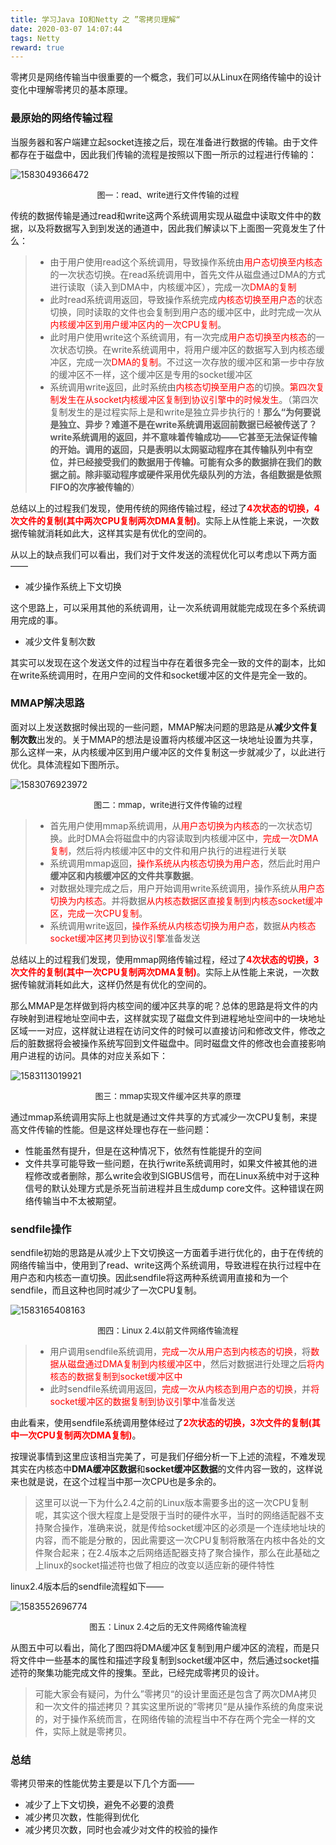 ```yaml
---
title: 学习Java IO和Netty 之 ”零拷贝理解“
date: 2020-03-07 14:07:44
tags: Netty
reward: true
---
```


<!-- toc -->

零拷贝是网络传输当中很重要的一个概念，我们可以从Linux在网络传输中的设计变化中理解零拷贝的基本原理。
<!-- more -->


### 最原始的网络传输过程

当服务器和客户端建立起socket连接之后，现在准备进行数据的传输。由于文件都存在于磁盘中，因此我们传输的流程是按照以下图一所示的过程进行传输的：

![1583049366472](1583049366472.png)

<center><font size=2>图一：read、write进行文件传输的过程</font></center>

传统的数据传输是通过read和write这两个系统调用实现从磁盘中读取文件中的数据，以及将数据写入到到发送的通道中，因此我们解读以下上面图一究竟发生了什么：

> + 由于用户使用read这个系统调用，导致操作系统由<font color="red">用户态切换至内核态</font>的一次状态切换。在read系统调用中，首先文件从磁盘通过DMA的方式进行读取（读入到DMA中，内核缓冲区），完成一次<font color="red">DMA的复制</font>
> + 此时read系统调用返回，导致操作系统完成<font color="red">内核态切换至用户态</font>的状态切换，同时读取的文件也会复制到用户态的缓冲区中，此时完成一次从<font color="red">内核缓冲区到用户缓冲区内的一次CPU复制</font>。
> + 此时用户使用write这个系统调用，有一次完成<font color="red">用户态切换至内核态</font>的一次状态切换。在write系统调用中，将用户缓冲区的数据写入到内核态缓冲区，完成一次<font color="red">DMA的复制</font>。不过这一次存放的缓冲区和第一步中存放的缓冲区不一样，这个缓冲区是专用的socket缓冲区
> + 系统调用write返回，此时系统由<font color="red">内核态切换至用户态</font>的切换。<font color="red">第四次复制发生在从socket内核缓冲区复制到协议引擎中的时候发生</font>。（第四次复制发生的是过程实际上是和write是独立异步执行的！**那么“为何要说是独立、异步？难道不是在write系统调用返回前数据已经被传送了？write系统调用的返回，并不意味着传输成功——它甚至无法保证传输的开始。调用的返回，只是表明以太网驱动程序在其传输队列中有空位，并已经接受我们的数据用于传输。可能有众多的数据排在我们的数据之前。除非驱动程序或硬件采用优先级队列的方法，各组数据是依照FIFO的次序被传输的**）

总结以上的过程我们发现，使用传统的网络传输过程，经过了<font color="red"><b>4次状态的切换，4次文件的复制(其中两次CPU复制两次DMA复制)</b></font>。实际上从性能上来说，一次数据传输就消耗如此大，这样其实是有优化的空间的。



从以上的缺点我们可以看出，我们对于文件发送的流程优化可以考虑以下两方面——

+ 减少操作系统上下文切换

这个思路上，可以采用其他的系统调用，让一次系统调用就能完成现在多个系统调用完成的事。

+ 减少文件复制次数

其实可以发现在这个发送文件的过程当中存在着很多完全一致的文件的副本，比如在write系统调用时，在用户空间的文件和socket缓冲区的文件是完全一致的。



### MMAP解决思路

面对以上发送数据时候出现的一些问题，MMAP解决问题的思路是从**减少文件复制次数**出发的。关于MMAP的想法是设置将内核缓冲区这一块地址设置为共享，那么这样一来，从内核缓冲区到用户缓冲区的文件复制这一步就减少了，以此进行优化。具体流程如下图所示。

![1583076923972](1583076923972.png)

<center><font size=2>图二：mmap，write进行文件传输的过程</font></center>

> + 首先用户使用mmap系统调用，从<font color="red">用户态切换为内核态</font>的一次状态切换。此时DMA会将磁盘中的内容读取到内核缓冲区中，<font color="red">完成一次DMA复制</font>，然后将内核缓冲区中的文件和用户执行的进程进行关联
> + 系统调用mmap返回，<font color="red">操作系统从内核态切换为用户态</font>，然后此时用户**缓冲区和内核缓冲区的文件共享数据**。
> + 对数据处理完成之后，用户开始调用write系统调用，操作系统从<font color="red">用户态切换为内核态</font>。并将数据<font color="red">从内核态数据区直接复制到内核态socket缓冲区，完成一次CPU复制</font>。
> + 系统调用write返回，<font color="red">操作系统从内核态切换为用户态</font>，数据<font color="red">从内核态socket缓冲区拷贝到协议引擎</font>准备发送

总结以上的过程我们发现，使用mmap网络传输过程，经过了<font color="red"><b>4次状态的切换，3次文件的复制(其中一次CPU复制两次DMA复制)</b></font>。实际上从性能上来说，一次数据传输就消耗如此大，这样仍然是有优化的空间的。

那么MMAP是怎样做到将内核空间的缓冲区共享的呢？总体的思路是将文件的内存映射到进程地址空间中去，这样就实现了磁盘文件到进程地址空间中的一块地址区域一一对应，这样就让进程在访问文件的时候可以直接访问和修改文件，修改之后的脏数据将会被操作系统写回到文件磁盘中。同时磁盘文件的修改也会直接影响用户进程的访问。具体的对应关系如下：

![1583113019921](1583113019921.png)

<center><font size=2>图三：mmap实现文件缓冲区共享的原理</font></center>

通过mmap系统调用实际上也就是通过文件共享的方式减少一次CPU复制，来提高文件传输的性能。但是这样处理也存在一些问题：

+ 性能虽然有提升，但是在这种情况下，依然有性能提升的空间
+ 文件共享可能导致一些问题，在执行write系统调用时，如果文件被其他的进程修改或者删除，那么write会收到SIGBUS信号，而在Linux系统中对于这种信号的默认处理方式是杀死当前进程并且生成dump core文件。这种错误在网络传输当中不太被期望。



### sendfile操作

sendfile初始的思路是从减少上下文切换这一方面着手进行优化的，由于在传统的网络传输当中，使用到了read、write这两个系统调用，导致进程在执行过程中在用户态和内核态一直切换。因此sendfile将这两种系统调用直接和为一个sendfile，而且这种也同时减少了一次CPU复制。

![1583165408163](1583165408163.png)

<center><font size=2>图四：Linux 2.4以前文件网络传输流程</font></center>

> + 用户调用sendfile系统调用，<font color="red">完成一次从用户态到内核态的切换</font>，将<font color="red">数据从磁盘通过DMA复制到内核缓冲区中</font>，然后对数据进行处理之后<font color="red">将内核态的数据复制到socket缓冲区中</font>
> + 此时sendfile系统调用返回，<font color="red">完成一次从内核态到用户态的切换</font>，并<font color="red">将socket缓冲区的数据复制到协议引擎中</font>准备发送

由此看来，使用sendfile系统调用整体经过了<font color="red"><b>2次状态的切换，3次文件的复制(其中一次CPU复制两次DMA复制)</b></font>。

按理说事情到这里应该相当完美了，可是我们仔细分析一下上述的流程，不难发现其实在内核态中**DMA缓冲区数据**和**socket缓冲区数据**的文件内容一致的，这样说来也就是说，在这个过程当中那一次CPU也是多余的。

> 这里可以说一下为什么2.4之前的Linux版本需要多出的这一次CPU复制呢，其实这个很大程度上是受限于当时的硬件水平，当时的网络适配器不支持聚合操作，准确来说，就是传给socket缓冲区的必须是一个连续地址块的内容，而不能是分散的，因此需要这一次CPU复制将散落在内核中各处的文件聚合起来；在2.4版本之后网络适配器支持了聚合操作，那么在此基础之上linux的socket描述符也做了相应的改变以适应新的硬件特性

linux2.4版本后的sendfile流程如下——

![1583552696774](1583552696774.png)

<center><font size=2>图五：Linux 2.4之后的无文件网络传输流程</font></center>

从图五中可以看出，简化了图四将DMA缓冲区复制到用户缓冲区的流程，而是只将文件中一些基本的属性和描述字段复制到socket缓冲区中，然后通过socket描述符的聚集功能完成文件的搜集。至此，已经完成零拷贝的设计。



> 可能大家会有疑问，为什么”零拷贝“的设计里面还是包含了两次DMA拷贝和一次文件的描述拷贝？其实这里所说的”零拷贝“是从操作系统的角度来说的，对于操作系统而言，在网络传输的流程当中不存在两个完全一样的文件，实际上就是零拷贝。



### 总结

零拷贝带来的性能优势主要是以下几个方面——

+ 减少了上下文切换，避免不必要的浪费
+ 减少拷贝次数，性能得到优化
+ 减少拷贝次数，同时也会减少对文件的校验的操作



